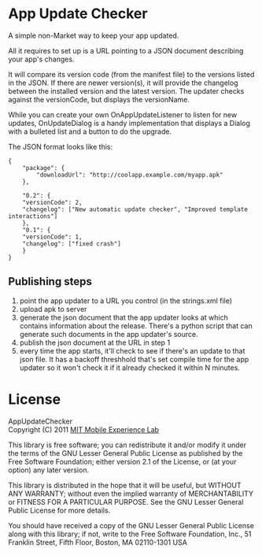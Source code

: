 App Update Checker
==================

A simple non-Market way to keep your app updated.

All it requires to set up is a URL pointing to a JSON document describing your
app's changes.

It will compare its version code (from the manifest file) to the versions
listed in the JSON.  If there are newer version(s), it will provide the
changelog between the installed version and the latest version. The updater
checks against the versionCode, but displays the versionName.

While you can create your own OnAppUpdateListener to listen for new updates,
OnUpdateDialog is a handy implementation that displays a Dialog with a bulleted
list and a button to do the upgrade.

The JSON format looks like this:

    {
        "package": {
            "downloadUrl": "http://coolapp.example.com/myapp.apk"
        },

        "0.2": {
        "versionCode": 2,
        "changelog": ["New automatic update checker", "Improved template interactions"]
        },
        "0.1": {
        "versionCode": 1,
        "changelog": ["fixed crash"]
        }
    }

Publishing steps
----------------

1. point the app updater to a URL you control (in the strings.xml file)
2. upload apk to server
3. generate the json document that the app updater looks at which contains information about the release. There's a python script that can generate such documents in the app updater's source.
4. publish the json document at the URL in step 1
5. every time the app starts, it'll check to see if there's an update to that json file. It has a backoff threshhold that's set compile time for the app updater so it won't check it if it already checked it within N minutes.


License
=======

AppUpdateChecker  
Copyright (C) 2011 [MIT Mobile Experience Lab][mel]

This library is free software; you can redistribute it and/or
modify it under the terms of the GNU Lesser General Public
License as published by the Free Software Foundation; either
version 2.1 of the License, or (at your option) any later version.

This library is distributed in the hope that it will be useful,
but WITHOUT ANY WARRANTY; without even the implied warranty of
MERCHANTABILITY or FITNESS FOR A PARTICULAR PURPOSE.  See the GNU
Lesser General Public License for more details.

You should have received a copy of the GNU Lesser General Public
License along with this library; if not, write to the Free Software
Foundation, Inc., 51 Franklin Street, Fifth Floor, Boston, MA  02110-1301  USA

[mel]: http://mobile.mit.edu/
